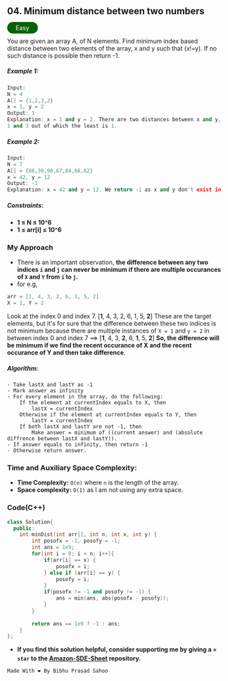 ## 04. Minimum distance between two numbers 

<span style="color: white; padding: 5px 20px; background-color: darkgreen; border-radius: 20px">Easy</span>

You are given an array A, of N elements. Find minimum index based distance between two elements of the array, x and y such that (x!=y). If no such distance is possible then return -1.

##### Example 1:
``` cpp
Input:
N = 4
A[] = {1,2,3,2}
x = 1, y = 2
Output: 1
Explanation: x = 1 and y = 2. There are two distances between x and y, which are
1 and 3 out of which the least is 1.
```

##### Example 2:
``` cpp
Input:
N = 7
A[] = {86,39,90,67,84,66,62}
x = 42, y = 12
Output: -1
Explanation: x = 42 and y = 12. We return -1 as x and y don't exist in the array.
```

##### Constraints: 
- **1 ≤ N ≤ 10^6**
- **1 ≤ arr[i] ≤ 10^6** 

### My Approach

- There is an important observation, **the difference between any two indices `i` and `j` can never be minimum if there are multiple occurances of `X` and `Y` from `i` to `j`.** 
- for e.g, 

```cpp
arr = [1, 4, 3, 2, 6, 1, 5, 2]
X = 1, Y = 2
```

Look at the index 0 and index 7. 
[**1**, 4, 3, 2, 6, 1, 5, **2**] 
These are the target elements, but it's for sure that the difference between these two indices is not minimum because there are multiple instances of `X = 1` and `y = 2` in between index 0 and index 7 ==> [**1**, 4, 3, **2**, 6, **1**, 5, **2**]
**So, the difference will be minimum if we find the recent occurance of X and the recent occurance of Y and then take difference**. 


##### Algorithm:

    - Take lastX and lastY as -1
    - Mark answer as infinity
    - For every element in the array, do the following:
        If the element at currentIndex equals to X, then 
            lastX = currentIndex
        Otherwise if the element at currentIndex equals to Y, then
            lastY = currentIndex
        If both lastX and lastY are not -1, then
            Make answer = minimum of ((current answer) and (absolute diffrence between lastX and lastY)).
    - If answer equals to infinity, then return -1
    - Otherwise return answer.

### Time and Auxiliary Space Complexity:

- **Time Complexity:** `O(n)` where `n` is the length of the array.
- **Space complexity:** `O(1)` as I am not using any extra space.

### Code(C++)

```cpp
class Solution{
  public:
    int minDist(int arr[], int n, int x, int y) {
        int posofx = -1, posofy = -1;
        int ans = 1e9;
        for(int i = 0; i < n; i++){
            if(arr[i] == x) {
                posofx = i;
            } else if (arr[i] == y) {
                posofy = i;
            }
            if(posofx != -1 and posofy != -1) {
                ans = min(ans, abs(posofx - posofy));
            }
        }
        
        return ans == 1e9 ? -1 : ans;
    }
};
```

- **If you find this solution helpful, consider supporting me by giving a `⭐ star` to the [Amazon-SDE-Sheet](https://github.com/Bibhuprasad740/Amazon-SDE-Sheet) repository.**

 ```cpp
 Made With ❤️ By Bibhu Prasad Sahoo
 ``` 